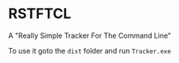# RSTFTCL
A "Really Simple Tracker For The Command Line"
 
To use it goto the `dist` folder and run `Tracker.exe`
